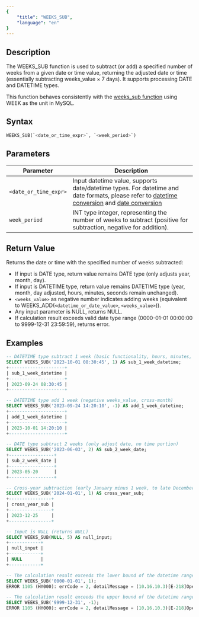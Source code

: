```yaml
---
{
    "title": "WEEKS_SUB",
    "language": "en"
}
---
```


## Description
The WEEKS_SUB function is used to subtract (or add) a specified number of weeks from a given date or time value, returning the adjusted date or time (essentially subtracting weeks_value × 7 days). It supports processing DATE and DATETIME types.

This function behaves consistently with the [weeks_sub function](https://dev.mysql.com/doc/refman/8.4/en/date-and-time-functions.html#function_weeks-sub) using WEEK as the unit in MySQL.

## Syntax
```sql
WEEKS_SUB(`<date_or_time_expr>`, `<week_period>`)
```

## Parameters
| Parameter | Description |
|-----------|-------------|
| `<date_or_time_expr>` | Input datetime value, supports date/datetime types. For datetime and date formats, please refer to [datetime conversion](../../../../../docs/sql-manual/basic-element/sql-data-types/conversion/datetime-conversion) and [date conversion](../../../../../docs/sql-manual/basic-element/sql-data-types/conversion/date-conversion)|
| `week_period` | INT type integer, representing the number of weeks to subtract (positive for subtraction, negative for addition). |

## Return Value
Returns the date or time with the specified number of weeks subtracted:

- If input is DATE type, return value remains DATE type (only adjusts year, month, day).
- If input is DATETIME type, return value remains DATETIME type (year, month, day adjusted, hours, minutes, seconds remain unchanged).
- `<weeks_value>` as negative number indicates adding weeks (equivalent to WEEKS_ADD(`<datetime_or_date_value>`, `<weeks_value>`)).
- Any input parameter is NULL, returns NULL.
- If calculation result exceeds valid date type range (0000-01-01 00:00:00 to 9999-12-31 23:59:59), returns error.
  
## Examples
```sql
-- DATETIME type subtract 1 week (basic functionality, hours, minutes, seconds remain unchanged)
SELECT WEEKS_SUB('2023-10-01 08:30:45', 1) AS sub_1_week_datetime;
+---------------------+
| sub_1_week_datetime |
+---------------------+
| 2023-09-24 08:30:45 |
+---------------------+

-- DATETIME type add 1 week (negative weeks_value, cross-month)
SELECT WEEKS_SUB('2023-09-24 14:20:10', -1) AS add_1_week_datetime;
+---------------------+
| add_1_week_datetime |
+---------------------+
| 2023-10-01 14:20:10 |
+---------------------+

-- DATE type subtract 2 weeks (only adjust date, no time portion)
SELECT WEEKS_SUB('2023-06-03', 2) AS sub_2_week_date;
+-----------------+
| sub_2_week_date |
+-----------------+
| 2023-05-20      |
+-----------------+

-- Cross-year subtraction (early January minus 1 week, to late December of previous year)
SELECT WEEKS_SUB('2024-01-01', 1) AS cross_year_sub;
+----------------+
| cross_year_sub |
+----------------+
| 2023-12-25     |
+----------------+

-- Input is NULL (returns NULL)
SELECT WEEKS_SUB(NULL, 5) AS null_input;
+------------+
| null_input |
+------------+
| NULL       |
+------------+

-- The calculation result exceeds the lower bound of the datetime range.
SELECT WEEKS_SUB('0000-01-01', 1);
ERROR 1105 (HY000): errCode = 2, detailMessage = (10.16.10.3)[E-218]Operation weeks_add of 0000-01-01, -1 out of range

-- The calculation result exceeds the upper bound of the datetime range.
SELECT WEEKS_SUB('9999-12-31', -1);
ERROR 1105 (HY000): errCode = 2, detailMessage = (10.16.10.3)[E-218]Operation weeks_add of 9999-12-31, 1 out of range
```